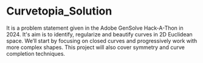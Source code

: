# Curvetopia_Solution
It is a problem statement given in the Adobe GenSolve Hack-A-Thon in 2024. It's aim is to identify, regularize and beautify curves in 2D Euclidean space. We’ll start by focusing on closed curves and progressively work with more complex shapes. This project will also cover symmetry and curve completion techniques.
